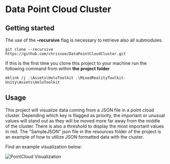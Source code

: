 # Data Point Cloud Cluster

## Getting started

The use of the **–recursive** flag is necessary to retrieve also all submodules.
```
git clone --recursive https://github.com/chrissoe/DataPointCloudCluster.git
```
If this is the first time you clone this project to your machine run the following command from within **the project folder**
```
mklink /j .\Assets\HoloToolkit .\MixedRealityToolkit-Unity\Assets\HoloToolkit
```

## Usage

This project will visualize data coming from a JSON file in a point cloud cluster. Depending which key is flagged as priority, the important or unusual values will stand out as they will be moved more far away from the middle of the cluster. There is also a threshold to display the most important values in red. The "SampleJSON" json file in the resources folder of the project is an example of how to utilize JSON formatted data with the cluster.

Find an example visualization below:

![PointCloud Visualization](https://i.imgur.com/knYWv1K.png)
